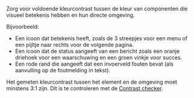 <!-- @license CC0-1.0 -->

Zorg voor voldoende kleurcontrast tussen de kleur van componenten die visueel betekenis hebben en hun directe omgeving.

Bijvoorbeeld:

- Een icoon dat betekenis heeft, zoals de 3 streepjes voor een menu of een pijltje naar rechts voor de volgende pagina.
- Een icoon dat de status aangeeft van een bericht zoals een oranje driehoek voor een waarschuwing en een groen vinkje voor succes.
- Een rode rand die aangeeft dat een invoerveld fouten bevat (als aanvulling op de foutmelding in tekst).

Het gemeten kleurcontrast tussen het element en de omgeving moet minstens 3:1 zijn. Dit is te controleren met de [Contrast checker](/contrast/).
